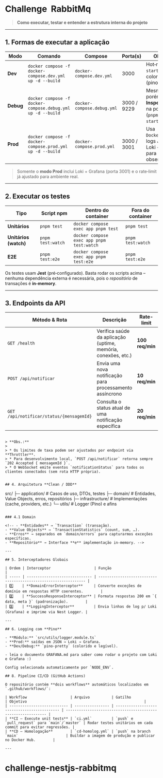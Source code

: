 # Challenge  RabbitMq

> **Como executar, testar e entender a estrutura interna do projeto**

---

## 1. Formas de executar a aplicação

| Modo      | Comando                                                    | Compose                    | Porta(s)    | Observação                                                                              |
| --------- | ---------------------------------------------------------- | -------------------------- | ----------- | --------------------------------------------------------------------------------------- |
| **Dev**   | `docker compose -f docker-compose.dev.yml up -d --build`   | `docker-compose.dev.yml`   | 3000        | Hot‑reload (`pnpm start:dev`) e logs coloridos (pino‑pretty).                           |
| **Debug** | `docker compose -f docker-compose.debug.yml up -d --build` | `docker-compose.debug.yml` | 3000 / 9229 | Mesmo que _Dev_ porém com **Node Inspector** aberto na porta 9229 (`pnpm start:debug`). |
| **Prod**  | `docker compose -f docker-compose.prod.yml up -d --build`  | `docker-compose.prod.yml`  | 3000 / 3001 | Usa `Dockerfile.server`, logs JSON, Loki + Grafana para observabilidade.                |

> Somente o **modo Prod** inclui Loki + Grafana (porta 3001) e o rate‑limit já ajustado para ambiente real.

---

## 2. Executar os testes

| Tipo                  | Script npm        | Dentro do container                       | Fora do container |
| --------------------- | ----------------- | ----------------------------------------- | ----------------- |
| **Unitários**         | `pnpm test`       | `docker compose exec app pnpm test`       | `pnpm test`       |
| **Unitários (watch)** | `pnpm test:watch` | `docker compose exec app pnpm test:watch` | `pnpm test:watch` |
| **E2E**               | `pnpm test:e2e`   | `docker compose exec app pnpm test:e2e`   | `pnpm test:e2e`   |

Os testes usam **Jest** (pré‑configurado). Basta rodar os scripts acima – nenhuma dependência externa é necessária, pois o _repositório_ de transações é **in‑memory**.

---

## 3. Endpoints da API

| Método & Rota                            | Descrição                                                     | Rate-limit      | Status 2xx     |
| ---------------------------------------- | ------------------------------------------------------------- | --------------- | -------------- |
| `GET /health`                            | Verifica saúde da aplicação (uptime, memória, conexões, etc.) | **100 req/min** | `200 OK`       |
| `POST /api/notificar`                    | Envia uma nova notificação para processamento assíncrono      | **10 req/min**  | `202 Accepted` |
| `GET /api/notificar/status/{mensagemId}` | Consulta o status atual de uma notificação específica         | **20 req/min**  | `200 OK`       |

```

> **Obs.:**
>
> * Os limites de taxa podem ser ajustados por endpoint via **Throttler**.
> * Para desenvolvimento local, `POST /api/notificar` retorna sempre `202 Accepted { mensagemId }`.
> * O WebSocket emite eventos `notificationStatus` para todos os clientes conectados (sem rota HTTP própria).


## 4. Arquitetura **Clean / DDD**

```

src/
├─ application/ # Casos de uso, DTOs, testes
├─ domain/ # Entidades, Value Objects, erros, repositórios
├─ infrastructure/ # Implementações (cache, providers, etc.)
└─ utils/ # Logger (Pino) e afins

```

### 4.1 Domain

<!-- - **Entidades** → `Transaction` (transação).
- **Value Objects** → `TransactionStatistics` (count, sum, …).
- **Erros** → separados em `domain/errors` para capturarmos exceções específicas.
- **Repositório** → Interface **e** implementação in‑memory. -->

---

## 5. Interceptadores Globais

| Ordem | Interceptor                    | Função                                                           |
| ----- | ------------------------------ | ---------------------------------------------------------------- |
| 1️⃣    | **DomainErrorInterceptor**     | Converte exceções de domínio em respostas HTTP coerentes.        |
| 2️⃣    | **SuccessResponseInterceptor** | Formata respostas 200 em `{ data, meta }` (padronização).        |
| 3️⃣    | **LoggingInterceptor**         | Envia linhas de log p/ Loki (Grafana) e imprime via Nest Logger. |

---

## 6. Logging com **Pino**

- **Módulo:** `src/utils/logger.module.ts`
- **Prod:** saídas em JSON → Loki → Grafana.
- **Dev/Debug:** `pino-pretty` (colorido e legível).

- leia o documento GRAFANA.md para saber como rodar o projeto com Loki e Grafana :)

Config selecionada automaticamente por `NODE_ENV`.

## 8. Pipeline CI/CD (GitHub Actions)

O repositório contém **dois workflows** automáticos localizados em `.github/workflows/`:

| Workflow                    | Arquivo          | Gatilho                                      | Objetivo                                                      |
| --------------------------- | ---------------- | -------------------------------------------- | ------------------------------------------------------------- |
| **CI – Execute unit tests** | `ci.yml`         | `push` e `pull_request` para `main`/`master` | Rodar testes unitários em cada commit para evitar regressões. |
| **CD – Homologação**        | `cd-homolog.yml` | `push` na branch `main`                      | Buildar a imagem de produção e publicar no Docker Hub.        |

---
```
# challenge-nestjs-rabbitmq
